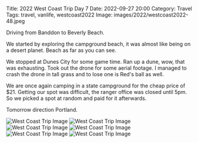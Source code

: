 Title: 2022 West Coast Trip Day 7
Date: 2022-09-27 20:00
Category: Travel
Tags: travel, vanlife, westcoast2022
Image: images/2022/westcoast2022-48.jpeg

Driving from Banddon to Beverly Beach. 

We started by exploring the campground beach, it was almost like being on a desert planet. Beach as far as you can see. 

We stopped at Dunes City for some game time. Ran up a dune, wow, that was exhausting. Took out the drone for some aerial footage. I managed to crash the drone in tall grass and to lose one is Red's ball as well. 

We are once again camping in a state campground for the cheap price of $21. Getting our spot was difficult, the ranger office was closed until 5pm. So we picked a spot at random and paid for it afterwards. 

Tomorrow direction Portland. 

![West Coast Trip Image]({static}/images/2022/westcoast2022-48.jpeg)
![West Coast Trip Image]({static}/images/2022/westcoast2022-49.jpeg)
![West Coast Trip Image]({static}/images/2022/westcoast2022-50.jpeg)
![West Coast Trip Image]({static}/images/2022/westcoast2022-51.jpeg)
![West Coast Trip Image]({static}/images/2022/westcoast2022-52.jpeg)
![West Coast Trip Image]({static}/images/2022/westcoast2022-53.jpeg)
